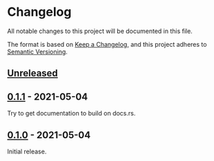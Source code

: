 # Changelog
All notable changes to this project will be documented in this file.

The format is based on [Keep a Changelog](https://keepachangelog.com/en/1.0.0/),
and this project adheres to [Semantic Versioning](https://semver.org/spec/v2.0.0.html).

## [Unreleased]

## [0.1.1] - 2021-05-04

Try to get documentation to build on docs.rs.


## [0.1.0] - 2021-05-04

Initial release.


[Unreleased]: https://github.com/jgosmann/bsec/compare/v0.1.1...HEAD
[0.1.1]: https://github.com/jgosmann/bsec/compare/v0.1.0...v0.1.1
[0.1.0]: https://github.com/jgosmann/bsec/releases/tag/v0.1.0
